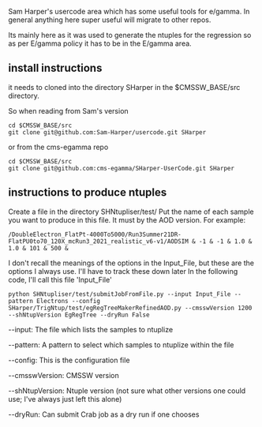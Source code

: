 Sam Harper's usercode area which has some useful tools for e/gamma. In general anything here super useful will migrate to other repos. 

Its mainly here as it was used to generate the ntuples for the regression so as per E/gamma policy it has to be in the E/gamma area.

## install instructions
it needs to cloned into the directory SHarper in the $CMSSW_BASE/src directory. 

So when reading from Sam's version

```
cd $CMSSW_BASE/src
git clone git@github.com:Sam-Harper/usercode.git SHarper
```

or from the cms-egamma repo

```
cd $CMSSW_BASE/src
git clone git@github.com:cms-egamma/SHarper-UserCode.git SHarper
```

## instructions to produce ntuples

Create a file in the directory SHNtupliser/test/
Put the name of each sample you want to produce in this file. It must by the AOD version. For example:
```
/DoubleElectron_FlatPt-4000To5000/Run3Summer21DR-FlatPU0to70_120X_mcRun3_2021_realistic_v6-v1/AODSIM & -1 & -1 & 1.0 & 1.0 & 101 & 500 &
```
I don't recall the meanings of the options in the Input_File, but these are the options I always use. I'll have to track these down later
In the following code, I'll call this file 'Input_File'

```
python SHNtupliser/test/submitJobFromFile.py --input Input_File --pattern Electrons --config SHarper/TrigNtup/test/egRegTreeMakerRefinedAOD.py --cmsswVersion 1200 --shNtupVersion EgRegTree --dryRun False 
```
--input: The file which lists the samples to ntuplize

--pattern: A pattern to select which samples to ntuplize within the file

--config: This is the configuration file

--cmsswVersion: CMSSW version

--shNtupVersion: Ntuple version (not sure what other versions one could use; I've always just left this alone)

--dryRun: Can submit Crab job as a dry run if one chooses
